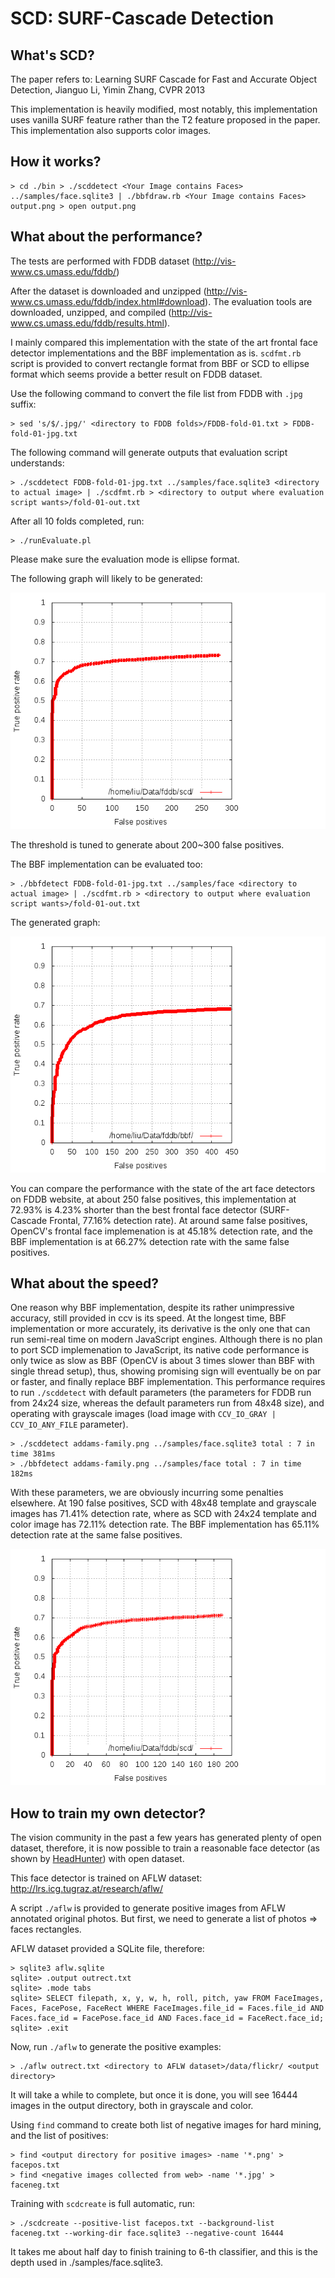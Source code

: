# SCD: SURF-Cascade Detection

## What's SCD?

The paper refers to: Learning SURF Cascade for Fast and Accurate Object Detection, Jianguo Li,
Yimin Zhang, CVPR 2013

This implementation is heavily modified, most notably, this implementation uses vanilla SURF
feature rather than the T2 feature proposed in the paper. This implementation also supports
color images.

## How it works?

    > cd ./bin > ./scddetect <Your Image contains Faces> ../samples/face.sqlite3 | ./bbfdraw.rb <Your Image contains Faces> output.png > open output.png

## What about the performance?

The tests are performed with FDDB dataset (http://vis-www.cs.umass.edu/fddb/)

After the dataset is downloaded and unzipped
(http://vis-www.cs.umass.edu/fddb/index.html#download). The evaluation tools are downloaded,
unzipped, and compiled (http://vis-www.cs.umass.edu/fddb/results.html).

I mainly compared this implementation with the state of the art frontal face detector
implementations and the BBF implementation as is. `scdfmt.rb` script is provided to convert
rectangle format from BBF or SCD to ellipse format which seems provide a better result on
FDDB dataset.

Use the following command to convert the file list from FDDB with `.jpg` suffix:

    > sed 's/$/.jpg/' <directory to FDDB folds>/FDDB-fold-01.txt > FDDB-fold-01-jpg.txt

The following command will generate outputs that evaluation script understands:

    > ./scddetect FDDB-fold-01-jpg.txt ../samples/face.sqlite3 <directory to actual image> | ./scdfmt.rb > <directory to output where evaluation script wants>/fold-01-out.txt

After all 10 folds completed, run:

    > ./runEvaluate.pl

Please make sure the evaluation mode is ellipse format.

The following graph will likely to be generated:

![Discrete ROC for SCD](resources/disc-roc-scd.png)

The threshold is tuned to generate about 200~300 false positives.

The BBF implementation can be evaluated too:

    > ./bbfdetect FDDB-fold-01-jpg.txt ../samples/face <directory to actual image> | ./scdfmt.rb > <directory to output where evaluation script wants>/fold-01-out.txt

The generated graph:

![Discrete ROC for BBF](resources/disc-roc-bbf.png)

You can compare the performance with the state of the art face detectors on FDDB website, at
about 250 false positives, this implementation at 72.93% is 4.23% shorter than the best frontal
face detector (SURF-Cascade Frontal, 77.16% detection rate). At around same false positives,
OpenCV's frontal face implemenation is at 45.18% detection rate, and the BBF implementation is
at 66.27% detection rate with the same false positives.

## What about the speed?

One reason why BBF implementation, despite its rather unimpressive accuracy, still provided in
ccv is its speed. At the longest time, BBF implementation or more accurately, its derivative is
the only one that can run semi-real time on modern JavaScript engines. Although there is no plan
to port SCD implemenation to JavaScript, its native code performance is only twice as slow as BBF
(OpenCV is about 3 times slower than BBF with single thread setup), thus, showing promising sign
will eventually be on par or faster, and finally replace BBF implementation. This performance
requires to run `./scddetect` with default parameters (the parameters for FDDB run from 24x24
size, whereas the default parameters run from 48x48 size), and operating with grayscale images
(load image with `CCV_IO_GRAY | CCV_IO_ANY_FILE` parameter).

    > ./scddetect addams-family.png ../samples/face.sqlite3 total : 7 in time 381ms
    > ./bbfdetect addams-family.png ../samples/face total : 7 in time 182ms

With these parameters, we are obviously incurring some penalties elsewhere. At 190 false
positives, SCD with 48x48 template and grayscale images has 71.41% detection rate, where as SCD
with 24x24 template and color image has 72.11% detection rate. The BBF implementation has 65.11%
detection rate at the same false positives.

![Discrete ROC for SCD in Fast Mode](resources/disc-roc-scd-fast.png)

## How to train my own detector?

The vision community in the past a few years has generated plenty of open dataset,
therefore, it is now possible to train a reasonable face detector (as shown by
[HeadHunter](https://bitbucket.org/rodrigob/doppia)) with open dataset.

This face detector is trained on AFLW dataset: http://lrs.icg.tugraz.at/research/aflw/

A script `./aflw` is provided to generate positive images from AFLW annotated original photos. But
first, we need to generate a list of photos => faces rectangles.

AFLW dataset provided a SQLite file, therefore:

    > sqlite3 aflw.sqlite
    sqlite> .output outrect.txt
    sqlite> .mode tabs
    sqlite> SELECT filepath, x, y, w, h, roll, pitch, yaw FROM FaceImages, Faces, FacePose, FaceRect WHERE FaceImages.file_id = Faces.file_id AND Faces.face_id = FacePose.face_id AND Faces.face_id = FaceRect.face_id;
    sqlite> .exit

Now, run `./aflw` to generate the positive examples:

    > ./aflw outrect.txt <directory to AFLW dataset>/data/flickr/ <output directory>

It will take a while to complete, but once it is done, you will see 16444 images in the output
directory, both in grayscale and color.

Using `find` command to create both list of negative images for hard mining, and the list
of positives:

    > find <output directory for positive images> -name '*.png' > facepos.txt
    > find <negative images collected from web> -name '*.jpg' > faceneg.txt

Training with `scdcreate` is full automatic, run:

    > ./scdcreate --positive-list facepos.txt --background-list faceneg.txt --working-dir face.sqlite3 --negative-count 16444

It takes me about half day to finish training to 6-th classifier, and this is the depth used
in ./samples/face.sqlite3.
